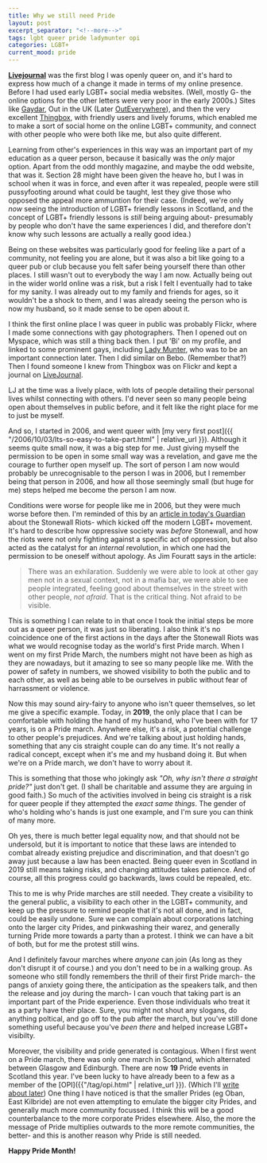```yaml
---
title: Why we still need Pride
layout: post
excerpt_separator: "<!--more-->"
tags: lgbt queer pride ladymunter opi
categories: LGBT+
current_mood: pride
---
```


**[Livejournal]({{"/category/livejournal.html"|relative_url}})** was the first blog I was openly queer on, and it's hard to 
express how much of a change it made in terms of my online presence. Before I had used early LGBT+ social 
media websites. (Well, mostly G- the online options for the other letters were very poor in the early 
2000s.) Sites like [Gaydar](https://www.gaydar.net/), Out in the UK (Later [OutEverywhere](https://www.outeverywhere.com/)), 
and then the very excellent [Thingbox](https://www.thingbox.com/), with friendly users and lively forums, which enabled me to make a sort of social home on the online LGBT+ community, and connect with other people who were both like me, but also quite different. 

Learning from other's experiences in this way was an important part of my education as a queer person, because it basically was the *only* major option.<!--more--> Apart from the odd monthly magazine, and maybe the odd website, that was it. Section 28 might have been given 
the heave ho, but I was in school when it was in force, and even after it was repealed, people were still pussyfooting around what could be taught, lest they give those who opposed the appeal more ammuntion for their case. 
(Indeed, we're only *now* seeing the 
introduction of LGBT+ friendly lessons in Scotland, and the concept of LGBT+ friendly lessons is *still*
being arguing about- presumably by people who don't have the same experiences I did, and therefore don't know why such
lessons are actually a really good idea.)

Being on these websites was particularly good for feeling like a part of a community, not feeling you are alone, but it was also a bit like going to a queer pub or club because you felt safer being yourself there than other places. I still wasn't out to everybody the way I am now.
Actually being out in the wider world online was a risk, but a risk I felt I eventually had to take for my sanity. I was already out to my family and friends for ages, so it wouldn't be a shock to them, and I was already seeing the person who is now my husband, so it made sense to be open about it.

I think the first online place I was queer in public was probably Flickr, where I made some connections with gay photographers. Then I opened out on Myspace, which was still a thing back then. I put 'Bi' on my profile, and linked to some prominent gays, including [Lady Munter]({{"/tag/ladymunter.html"|relative_url}}), who was to be an important connection later.
Then I did similar on Bebo. (Remember that?) Then I found someone I knew from Thingbox was on Flickr and kept a journal on [LiveJournal]({{"/category/livejournal.html"|relative_url}}). 

LJ at the time was a lively place, with lots of people detailing their personal lives whilst connecting with others. I'd never seen so many people being open about themselves in public before, and it felt like the right place
for me to just be myself. 

And so, I started in 2006, and went queer with [my very first post]({{ "/2006/10/03/Its-so-easy-to-take-part.html" | relative_url }}). Although it seems quite small now, it was a big step for me. Just giving myself the permission to be open in some small way was a revelation, and gave me the 
courage to further open myself up. The sort of person I am now would probably be unrecognisable to the person I was in 2006, but I remember being that person in 2006, and how all those seemingly small (but huge for me) steps helped me become the person I am now.

Conditions were worse for people like me in 2006, but they were much worse before then. I'm reminded of this by an
[article in today's Guardian](https://www.theguardian.com/lifeandstyle/2019/jun/19/stonewall-50th-anniversary-night-that-unleashed-gay-liberation) 
about the Stonewall Riots- which kicked off the modern LGBT+ movement. It's hard to describe how oppressive society was *before* Stonewall, and how the riots were not only fighting against a specific act of oppression, but also acted as the catalyst for an *internal* revolution, in which one had the permission to be oneself without apology. As Jim Fouratt says in the article:

> There was an exhilaration. Suddenly we were able to look at other gay men not in a sexual context, not in a mafia bar, we were able to see people integrated, feeling good about themselves in the street with other people, *not afraid*. That is the critical thing. Not afraid to be visible.

This is something I can relate to in that once I took the initial steps be more out as a queer person, it was just so liberating. I also think it's no coincidence one of the first 
actions in the days after the Stonewall Riots was what we would recognise today as the world's first Pride march. When I went on my first Pride March, the numbers might not have been as high as they are nowadays, but it amazing to see so many people like me. With the power of safety in numbers, we showed visibility to both the public and to each other, as well as being able to be ourselves 
in public without fear of harrassment or violence. 

Now this may sound airy-fairy to anyone who isn't queer themselves, so let me give a specific example. Today, in **2019**, the only place that I can be comfortable with holding the hand of my husband, who I've been with for 17 years, is on a Pride march. Anywhere else, it's a risk, a potential challenge to other people's prejudices. And we're talking about just holding hands, something that any cis straight couple can do any time. It's not really a radical concept, except when it's me and my husband doing it. But when we're on a Pride march, we don't have to worry about it.

This is something that those who jokingly ask *"Oh, why isn't there a straight pride?"* just don't get. (I shall be charitable and assume they are arguing in good faith.) So much
of the activities involved in being cis straight is a risk for queer people if they attempted the *exact same things*. The gender of who's holding who's hands is just one example, and I'm sure you can think of many more.

Oh yes, there is much better legal equality now, and that should not be undersold, but it is important to notice that these laws are intended to combat already existing prejudice and discrimination, and that doesn't go away just because a law has been enacted. Being queer even in Scotland in 2019 still means taking risks, and changing attitudes takes patience. And of course, all this progress could go backwards, laws could be repealed, etc. 

This to me is why Pride marches are still needed. They create a visibility to the general public, a visibility to each other in the LGBT+ community, and keep up the pressure to remind people that it's not all done, and in fact, could be easily undone. Sure we can complain about corporations latching onto the larger city Prides, and pinkwashing their warez, and generally turning Pride more towards a party than a protest. I think we can have a bit of both, but for me the protest still wins.

And I definitely favour marches where *anyone* can join (As long as they don't disrupt it of course.) and you don't need to be in a walking group. As someone who still fondly remembers the thrill of their first Pride march- the pangs of anxiety going there, the anticipation as the speakers talk, and then the release and joy during the march- I can vouch that 
taking part is an important part of the Pride experience. Even those individuals who treat it as a party have their place. Sure, you might not shout any slogans, do anything poltical, and go off to the pub after the march, but you've still done something useful because you've *been there* and helped increase LGBT+ visibilty. 

Moreover, the visibility and pride generated is contagious. When I first went on a Pride march, there was only one march in Scotland, which alternated between Glasgow and Edinburgh. There are now **19** Pride events in Scotland this year. I've been lucky to have already been to a few as a member of the [OPI]({{"/tag/opi.html" | relative_url }}). (Which I'll [write about later]({{"/2019/06/21/a-quick-primer-on-the-order-of-perpetual-indulgence.html"|relative_url}})) One thing I have noticed is that the smaller Prides (eg Oban, East Kilbride) are not even attempting to emulate the bigger city Prides, and generally much more community focussed. I think this will be a good counterbalance to the more corporate Prides elsewhere. Also, the more the message of Pride multiplies outwards to the more remote communities, the better- and this is another reason why Pride is still needed.

**Happy Pride Month!**